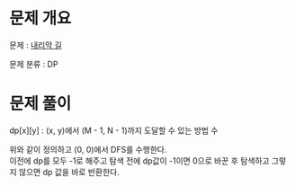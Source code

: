 # 문제 개요

문제 : [내리막 길](https://yabmoons.tistory.com/340)

문제 분류 : DP

# 문제 풀이

dp[x][y] : (x, y)에서 (M - 1, N - 1)까지 도달할 수 있는 방법 수

위와 같이 정의하고 (0, 0)에서 DFS를 수행한다.  
이전에 dp를 모두 -1로 해주고 탐색 전에 dp값이 -1이면 0으로 바꾼 후 탐색하고 그렇지 않으면 dp 값을 바로 반환한다.
